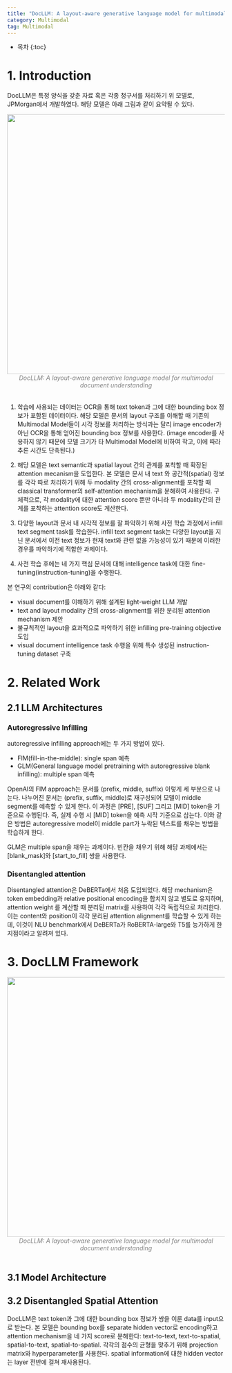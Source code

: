 ```yaml
---
title: "DocLLM: A layout-aware generative language model for multimodal document understanding"
category: Multimodal
tag: Multimodal
---
```








* 목차
{:toc}











# 1. Introduction

DocLLM은 특정 양식을 갖춘 자료 혹은 각종 청구서를 처리하기 위 모델로, JPMorgan에서 개발하였다. 해당 모델은 아래 그림과 같이 요약될 수 있다.

<center><img width="600" src="https://github.com/finddme/finddme.github.io/assets/53667002/5d962f31-5931-46dd-af7a-c36264659596"></center>
<center><em style="color:gray;">DocLLM: A layout-aware generative language model for multimodal document understanding</em></center><br>

1. 학습에 사용되는 데이터는 OCR을 통해 text token과 그에 대한  bounding box 정보가 포함된 데이터이다. 해당 모델은 문서의 layout 구조를 이해할 때 기존의 Multimodal Model들이 시각 정보를 처리하는 방식과는 달리 image encoder가 아닌 OCR을 통해 얻어진 bounding box 정보를 사용한다. (image encoder를 사용하지 않기 때문에 모델 크기가 타 Multimodal Model에 비하여 작고, 이에 따라 추론 시간도 단축된다.)

2. 해당 모델은  text semantic과 spatial layout 간의 관계를 포착할 때 확장된 attention mecanism을 도입한다. 본 모델은 문서 내 text 와 공간적(spatial) 정보를 각각 따로 처리하기 위해 두 modality 간의 cross-alignment를 포착할 때 classical transformer의 self-attention mechanism을 분해하여 사용한다. 구체적으로, 각 modality에 대한 attention score 뿐만 아니라 두 modality간의 관계를 포착하는 attention score도 계산한다. 

3. 다양한 layout과 문서 내 시각적 정보를 잘 파악하기 위해 사전 학습 과정에서 infill text segment task를 학습한다. infill text segment task는 다양한 layout을 지닌 문서에서 이전 text 정보가 현재 text와 관련 없을 가능성이 있기 때문에 이러한 경우를 파악하기에 적합한 과제이다. 

4. 사전 학습 후에는 네 가지 핵심 문서에 대해 intelligence task에 대한 fine-tuning(instruction-tuning)을 수행한다.

본 연구의 contribution은 아래와 같다:

- visual document를 이해하기 위해 설계된 light-weight LLM 개발
-  text and layout modality 간의 cross-alignment를 위한 분리된 attention mechanism 제안
- 불규칙적인 layout을 효과적으로 파악하기 위한 infilling pre-training objective 도입
- visual document intelligence task 수행을 위해 특수 생성된 instruction-tuning dataset 구축

# 2.  Related Work
## 2.1 LLM Architectures

### Autoregressive Infilling

 autoregressive infilling approach에는 두 가지 방법이 있다. 

 - FIM(fill-in-the-middle): single span 예측
 - GLM(General language
model pretraining with autoregressive blank infilling): multiple span 예측

OpenAI의 FIM approach는 문서를 (prefix, middle, suffix) 이렇게 세 부분으로 나눈다. 나누어진 문서는 (prefix, suffix, middle)로 재구성되어 모델이 middle segment를 예측할 수 있게 한다. 이 과정은 \[PRE], \[SUF] 그리고 \[MID] token을 기준으로 수행된다. 즉, 실제 수행 시 \[MID] token을 예측 시작 기준으로 삼는다. 이와 같은 방법은 autoregressive model이 middle part가 누락된 텍스트를 채우는 방법을 학습하게 한다.

GLM은 multiple span을 채우는 과제이다. 빈칸을 채우기 위해 해당 과제에서는 \[blank_mask]와 \[start_to_fill] 쌍을 사용한다. 


### Disentangled attention

 Disentangled attention은 DeBERTa에서 처음 도입되었다. 해당 mechanism은 token embedding과 relative positional encoding을 합치지 않고 별도로 유지하며, attention weight
를 계산할 때 분리된 matrix를 사용하여 각각 독립적으로 처리한다. 이는 content와 position이 각각 분리된 attention alignment를 학습할 수 있게 하는데, 이것이  NLU benchmark에서 DeBERTa가 RoBERTA-large와 T5를 능가하게 한 지점이라고 알려져 있다.


# 3. DocLLM Framework

<center><img width="600" src="https://github.com/finddme/finddme.github.io/assets/53667002/9ccc9401-871c-47d6-bce8-0e1ecf96e0b3"></center>
<center><em style="color:gray;">DocLLM: A layout-aware generative language model for multimodal document understanding</em></center><br>


## 3.1 Model Architecture



## 3.2 Disentangled Spatial Attention

DocLLM은 text token과 그에 대한 bounding box 정보가 쌍을 이룬 data를 input으로 받는다. 본 모델은 bounding box를 separate hidden vector로 encoding하고 attention mechanism을 네 가지 score로 분해한다: text-to-text, text-to-spatial, spatial-to-text, spatial-to-spatial. 각각의 점수의 균형을 맞추기 위해 projection matrix와 hyperparameter를 사용한다. spatial information에 대한 hidden vector는 layer 전반에 걸쳐 재사용된다.
